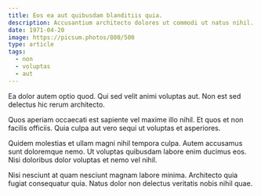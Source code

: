 ```yaml
---
title: Eos ea aut quibusdam blanditiis quia.
description: Accusantium architecto dolores ut commodi ut natus nihil. Eos repellat voluptatem est libero suscipit sunt sed. Qui enim veniam voluptatem numquam sequi. Beatae est molestias officia et architecto consectetur sed. Excepturi quas iste quisquam aut. Impedit quaerat ducimus neque neque.
date: 1971-04-20
image: https://picsum.photos/800/500
type: article
tags:
  - non
  - voluptas
  - aut
---
```

Ea dolor autem optio quod. Qui sed velit animi voluptas aut. Non est sed delectus hic rerum architecto.

Quos aperiam occaecati est sapiente vel maxime illo nihil. Et quos et non facilis officiis. Quia culpa aut vero sequi ut voluptas et asperiores.

Quidem molestias et ullam magni nihil tempora culpa. Autem accusamus sunt doloremque nemo. Ut voluptas quibusdam labore enim ducimus eos. Nisi doloribus dolor voluptas et nemo vel nihil.

Nisi nesciunt at quam nesciunt magnam labore minima. Architecto quia fugiat consequatur quia. Natus dolor non delectus veritatis nobis nihil quae.